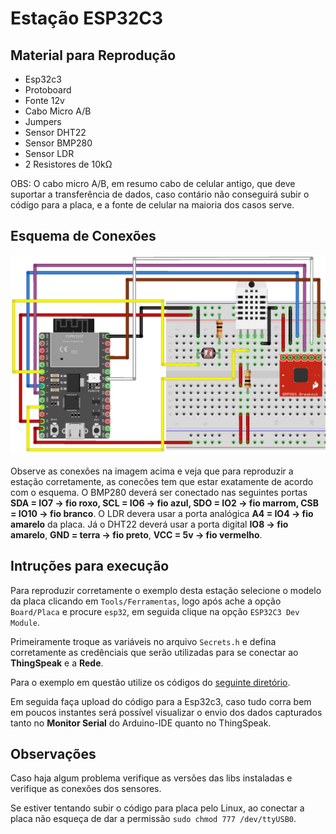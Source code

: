 # Estação ESP32C3

## Material para Reprodução

* Esp32c3
* Protoboard
* Fonte 12v
* Cabo Micro A/B
* Jumpers
* Sensor DHT22
* Sensor BMP280
* Sensor LDR
* 2 Resistores de 10kΩ

OBS: O cabo micro A/B, em resumo cabo de celular antigo, que deve suportar a transferência de dados, caso contário não conseguirá subir o código para a placa, e a fonte de celular na maioria dos casos serve.

## Esquema de Conexões

![Esquema elétrico da estação](/user_guide/assets/esp32c3_station.png)

Observe as conexões na imagem acima e veja que para reproduzir a estação corretamente, as conecões tem que estar exatamente de acordo com o esquema. O BMP280 deverá ser conectado nas seguintes portas __SDA = IO7 -> fio roxo, SCL = IO6 -> fio azul, SDO = IO2 -> fio marrom, CSB = IO10 -> fio branco__. O LDR devera usar a porta analógica __A4 = IO4 -> fio amarelo__ da placa. Já o DHT22 deverá usar a porta digital __IO8 -> fio amarelo__, __GND = terra -> fio preto__, __VCC = 5v -> fio vermelho__.

## Intruções para execução

Para reproduzir corretamente o exemplo desta estação selecione o modelo da placa clicando em ```Tools/Ferramentas```, logo após ache a opção ```Board/Placa``` e procure ```esp32```, em seguida clique na opção ```ESP32C3 Dev Module```.

Primeiramente troque as variáveis no arquivo ```Secrets.h``` e defina corretamente as credênciais que serão utilizadas para se conectar ao __ThingSpeak__ e a __Rede__.

Para o exemplo em questão utilize os códigos do [seguinte diretório](/esp32c3/esp32c3_station/). 

Em seguida faça upload do código para a Esp32c3, caso tudo corra bem em poucos instantes será possível visualizar o envio dos dados capturados tanto no __Monitor Serial__ do Arduino-IDE quanto no ThingSpeak.

## Observações

Caso haja algum problema verifique as versões das libs instaladas e verifique as conexões dos sensores.

Se estiver tentando subir o código para placa pelo Linux, ao conectar a placa não esqueça de dar a permissão ```sudo chmod 777 /dev/ttyUSB0```. 

